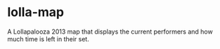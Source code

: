 lolla-map
=========

A Lollapalooza 2013 map that displays the current performers and how much time is left in their set.
